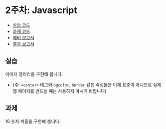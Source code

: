 # 2주차: Javascript

- [실습 코드](lab)
- [과제 코드](homework)
- [예비 보고서](paper/web-3-pre.pdf)
- [결과 보고서](paper/web-3-post.pdf)

## 실습

이미지 갤러리를 구현해 봅니다.
* (주: `<center>` 테그와 `bgcolor`, `border` 같은 속성들은 이제 표준이 아니므로 실제 웹 페이지를 만드실 때는 사용하지 마시기 바랍니다)

## 과제

16 숫자 퍼즐을 구현해 봅니다.